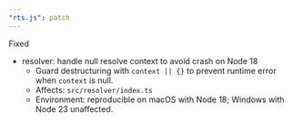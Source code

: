 ```yaml
---
"rts.js": patch
---
```

 Fixed
- resolver: handle null resolve context to avoid crash on Node 18
  - Guard destructuring with `context || {}` to prevent runtime error when `context` is null.
  - Affects: `src/resolver/index.ts`
  - Environment: reproducible on macOS with Node 18; Windows with Node 23 unaffected.